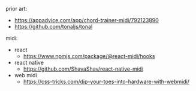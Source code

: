 

prior art:

- https://appadvice.com/app/chord-trainer-midi/792123890
- https://github.com/tonaljs/tonal


midi:

- react
  - https://www.npmjs.com/package/@react-midi/hooks
- react native
  - https://github.com/ShavaShav/react-native-midi
- web midi
  - https://css-tricks.com/dip-your-toes-into-hardware-with-webmidi/
